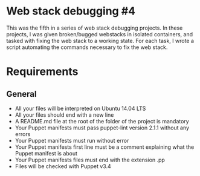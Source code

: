 # Web stack debugging #4

This was the fifth in a series of web stack debugging projects. In these
projects, I was given broken/bugged webstacks in isolated containers,
and tasked with fixing the web stack to a working state. For each
task, I wrote a script automating the commands necessary to fix the
web stack.

# Requirements
## General
 - All your files will be interpreted on Ubuntu 14.04 LTS
 - All your files should end with a new line
 - A README.md file at the root of the folder of the project is mandatory
 - Your Puppet manifests must pass puppet-lint version 2.1.1 without any errors
 - Your Puppet manifests must run without error
 - Your Puppet manifests first line must be a comment explaining what the Puppet manifest is about
 - Your Puppet manifests files must end with the extension .pp
 - Files will be checked with Puppet v3.4
